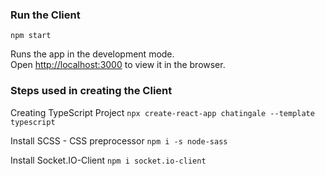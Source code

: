 ### Run the Client

`npm start`

Runs the app in the development mode.\
Open [http://localhost:3000](http://localhost:3000) to view it in the browser.

### Steps used in creating the Client

Creating TypeScript Project
`npx create-react-app chatingale --template typescript`

Install SCSS - CSS preprocessor
`npm i -s node-sass`

Install Socket.IO-Client
`npm i socket.io-client`
